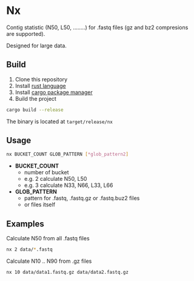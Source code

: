 # Nx

Contig statistic (N50, L50, ........) for .fastq files (gz and bz2 compresions are supported).

Designed for large data.

## Build

1. Clone this repository
2. Install [rust language](https://www.rust-lang.org)
3. Install [cargo package manager](https://doc.rust-lang.org/cargo)
4. Build the project

```bash
cargo build --release
```

The binary is located at `target/release/nx`

## Usage

```bash
nx BUCKET_COUNT GLOB_PATTERN [*glob_pattern2]
```

- **BUCKET_COUNT**
  - number of bucket
  - e.g. 2 calculate N50, L50
  - e.g. 3 calculate N33, N66, L33, L66
- **GLOB_PATTERN**
  - pattern for .fastq, .fastq.gz or .fastq.buz2 files
  - or files itself

## Examples

Calculate N50 from all .fastq files

```bash
nx 2 data/*.fastq
```

Calculate N10 .. N90 from .gz files

```bash
nx 10 data/data1.fastq.gz data/data2.fastq.gz
```
